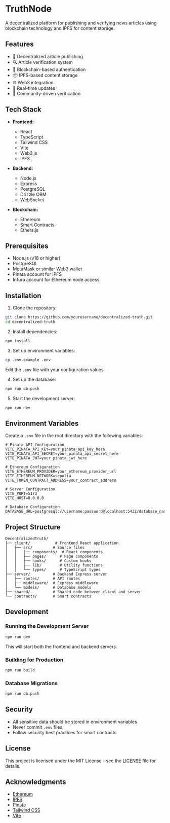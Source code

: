 # TruthNode

A decentralized platform for publishing and verifying news articles using blockchain technology and IPFS for content storage.

## Features

- 📰 Decentralized article publishing
- 🔍 Article verification system
- 🔐 Blockchain-based authentication
- 📦 IPFS-based content storage
- 🌐 Web3 integration
- 🔄 Real-time updates
- 👥 Community-driven verification

## Tech Stack

- **Frontend:**
  - React
  - TypeScript
  - Tailwind CSS
  - Vite
  - Web3.js
  - IPFS

- **Backend:**
  - Node.js
  - Express
  - PostgreSQL
  - Drizzle ORM
  - WebSocket

- **Blockchain:**
  - Ethereum
  - Smart Contracts
  - Ethers.js

## Prerequisites

- Node.js (v18 or higher)
- PostgreSQL
- MetaMask or similar Web3 wallet
- Pinata account for IPFS
- Infura account for Ethereum node access

## Installation

1. Clone the repository:
```bash
git clone https://github.com/yourusername/decentralized-truth.git
cd decentralized-truth
```

2. Install dependencies:
```bash
npm install
```

3. Set up environment variables:
```bash
cp .env.example .env
```
Edit the `.env` file with your configuration values.

4. Set up the database:
```bash
npm run db:push
```

5. Start the development server:
```bash
npm run dev
```

## Environment Variables

Create a `.env` file in the root directory with the following variables:

```env
# Pinata API Configuration
VITE_PINATA_API_KEY=your_pinata_api_key_here
VITE_PINATA_API_SECRET=your_pinata_api_secret_here
VITE_PINATA_JWT=your_pinata_jwt_here

# Ethereum Configuration
VITE_ETHEREUM_PROVIDER=your_ethereum_provider_url
VITE_ETHEREUM_NETWORK=sepolia
VITE_TOKEN_CONTRACT_ADDRESS=your_contract_address

# Server Configuration
VITE_PORT=5173
VITE_HOST=0.0.0.0

# Database Configuration
DATABASE_URL=postgresql://username:password@localhost:5432/database_name
```

## Project Structure

```
DecentralizedTruth/
├── client/           # Frontend React application
│   ├── src/         # Source files
│   │   ├── components/  # React components
│   │   ├── pages/      # Page components
│   │   ├── hooks/      # Custom hooks
│   │   ├── lib/        # Utility functions
│   │   └── types/      # TypeScript types
├── server/          # Backend Express server
│   ├── routes/      # API routes
│   ├── middleware/  # Express middleware
│   └── models/      # Database models
├── shared/          # Shared code between client and server
└── contracts/       # Smart contracts
```

## Development

### Running the Development Server

```bash
npm run dev
```

This will start both the frontend and backend servers.

### Building for Production

```bash
npm run build
```

### Database Migrations

```bash
npm run db:push
```


## Security

- All sensitive data should be stored in environment variables
- Never commit `.env` files
- Follow security best practices for smart contracts

## License

This project is licensed under the MIT License - see the [LICENSE](LICENSE) file for details.

## Acknowledgments

- [Ethereum](https://ethereum.org/)
- [IPFS](https://ipfs.io/)
- [Pinata](https://www.pinata.cloud/)
- [Tailwind CSS](https://tailwindcss.com/)
- [Vite](https://vitejs.dev/) 
